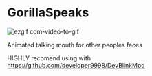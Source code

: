 # GorillaSpeaks
![ezgif com-video-to-gif](https://user-images.githubusercontent.com/82724623/221858898-43057479-f490-4d64-96d8-041dce1d10ea.gif)

Animated talking mouth for other peoples faces

HIGHLY recomend using with 
https://github.com/developer9998/DevBlinkMod

